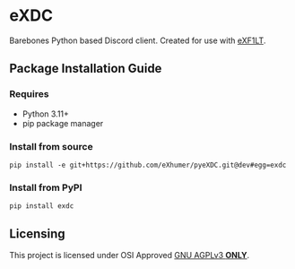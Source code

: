 # eXDC
Barebones Python based Discord client. Created for use with [eXF1LT](https://github.com/eXhumer/pyeXF1LT).

## Package Installation Guide
### Requires
* Python 3.11+
* pip package manager

### Install from source
```console
pip install -e git+https://github.com/eXhumer/pyeXDC.git@dev#egg=exdc
```

### Install from PyPI
```console
pip install exdc
```

## Licensing
This project is licensed under OSI Approved [GNU AGPLv3 **ONLY**](./COPYING.md).

